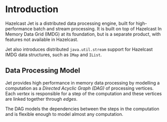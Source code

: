 # Introduction

Hazelcast Jet is a distributed data processing engine, built for 
high-performance batch and stream processing. It is built on top of 
Hazelcast In Memory Data Grid (IMDG) at its foundation, but is a
separate product, with features not available in Hazelcast.

Jet also introduces distributed `java.util.stream` support for 
Hazelcast IMDG data structures, such as `IMap` and `IList`.

## Data Processing Model

Jet provides high performance in memory data processing by modelling 
a computation as a _Directed Acyclic Graph (DAG)_ of processing vertices.
Each _vertex_ is responsible for a step of the computation and these 
vertices are linked together through _edges_.

The DAG models the dependencies between the steps in the computation 
and is flexible enough to model almost any computation.